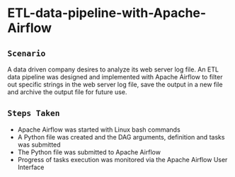 # ETL-data-pipeline-with-Apache-Airflow

## `Scenario`
A data driven company desires to analyze its web server log file. An ETL data pipeline was designed and implemented with Apache Airflow to filter out specific strings in the web server log file, save the output in a new file and archive the output file for future use.

## `Steps Taken`
- Apache Airflow was started with Linux bash commands
- A Python file was created and the DAG arguments, definition and tasks was submitted
- The Python file was submitted to Apache Airflow
- Progress of tasks execution was monitored via the Apache Airflow User Interface
